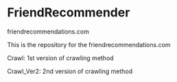 # FriendRecommender
friendrecommendations.com

This is the repository for the friendrecommendations.com

Crawl: 1st version of crawling method

Crawl_Ver2: 2nd version of crawling method
